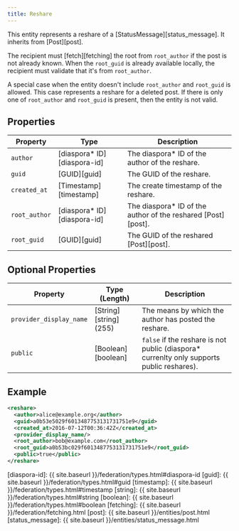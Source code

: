 ```yaml
---
title: Reshare
---
```


This entity represents a reshare of a [StatusMessage][status_message]. It inherits from [Post][post].

The recipient must [fetch][fetching] the root from `root_author` if the post is not already known.
When the `root_guid` is already available locally, the recipient must validate that it's from `root_author`.

A special case when the entity doesn't include `root_author` and `root_guid` is allowed. This case represents
a reshare for a deleted post. If there is only one of `root_author` and `root_guid` is present, then the entity
is not valid.

## Properties

| Property      | Type                         | Description                                                   |
| ------------- | ---------------------------- | ------------------------------------------------------------- |
| `author`      | [diaspora\* ID][diaspora-id] | The diaspora\* ID of the author of the reshare.               |
| `guid`        | [GUID][guid]                 | The GUID of the reshare.                                      |
| `created_at`  | [Timestamp][timestamp]       | The create timestamp of the reshare.                          |
| `root_author` | [diaspora\* ID][diaspora-id] | The diaspora\* ID of the author of the reshared [Post][post]. |
| `root_guid`   | [GUID][guid]                 | The GUID of the reshared [Post][post].                        |

## Optional Properties

| Property                | Type (Length)          | Description                                                                                |
| ----------------------- | ---------------------- | ------------------------------------------------------------------------------------------ |
| `provider_display_name` | [String][string] (255) | The means by which the author has posted the reshare.                                      |
| `public`                | [Boolean][boolean]     | `false` if the reshare is not public (diaspora\* currenlty only supports public reshares). |

## Example

~~~xml
<reshare>
  <author>alice@example.org</author>
  <guid>a0b53e5029f6013487753131731751e9</guid>
  <created_at>2016-07-12T00:36:42Z</created_at>
  <provider_display_name/>
  <root_author>bob@example.com</root_author>
  <root_guid>a0b53bc029f6013487753131731751e9</root_guid>
  <public>true</public>
</reshare>
~~~

[diaspora-id]: {{ site.baseurl }}/federation/types.html#diaspora-id
[guid]: {{ site.baseurl }}/federation/types.html#guid
[timestamp]: {{ site.baseurl }}/federation/types.html#timestamp
[string]: {{ site.baseurl }}/federation/types.html#string
[boolean]: {{ site.baseurl }}/federation/types.html#boolean
[fetching]: {{ site.baseurl }}/federation/fetching.html
[post]: {{ site.baseurl }}/entities/post.html
[status_message]: {{ site.baseurl }}/entities/status_message.html
